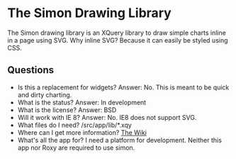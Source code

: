 # The Simon Drawing Library

The Simon drawing library is an XQuery library to draw simple charts inline in a page using SVG.  Why inline SVG?  Because it can easily be styled using CSS.  

## Questions

* Is this a replacement for widgets?   Answer: No.  This is meant to be quick and dirty charting.
* What is the status?  Answer: In development
* What is the license?  Answer: BSD
* Will it work with IE 8?  Answer: No.  IE8 does not support SVG.
* What files do I need? /src/app/lib/*.xqy
* Where can I get more information?  [The Wiki](https://github.com/paul-hoehne/simon/wiki)
* What's all the app for?  I need a platform for development.  Neither this app nor Roxy are required to use simon.

